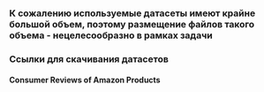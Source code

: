 ### К сожалению используемые датасеты имеют крайне большой объем, поэтому размещение файлов такого объема - нецелесообразно в рамках задачи

### Ссылки для скачивания датасетов

#### Consumer Reviews of Amazon Products